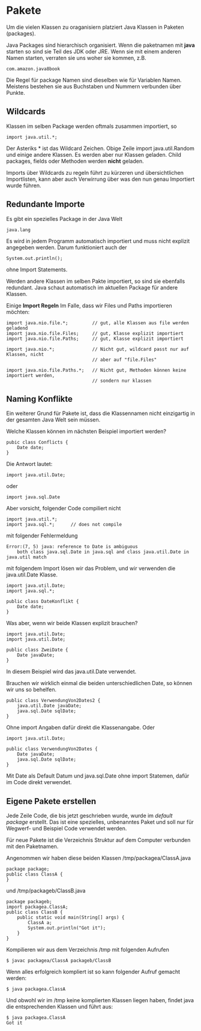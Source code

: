 # Pakete

Um die vielen Klassen zu oraganisiern platziert Java Klassen in Paketen (packages).

Java Packages sind hierarchisch organisiert. Wenn die paketnamen mit **java** starten 
so sind sie Teil des JDK oder JRE. Wenn sie mit einem anderen Namen starten, verraten sie
uns woher sie kommen, z.B.

    com.amazon.java8book
Die Regel für package Namen sind dieselben wie für Variablen Namen. 
Meistens bestehen sie aus Buchstaben und Nummern verbunden über Punkte.


## Wildcards
Klassen im selben Package werden oftmals zusammen importiert, so

    import java.util.*;
    
Der Asteriks * ist das Wildcard Zeichen.
Obige Zeile import java.util.Random und einige andere Klassen. Es werden aber nur
Klassen geladen. Child packages, fields oder Methoden werden **nicht** geladen.

Imports über Wildcards zu regeln führt zu kürzeren und übersichtlichen Importlisten,
kann aber auch Verwirrung über was den nun genau Importiert wurde führen.

## Redundante Importe
Es gibt ein spezielles Package in der Java Welt

    java.lang
    
Es wird in jedem Programm automatisch importiert und muss nicht explizit angegeben werden.
Darum funktioniert auch der

    System.out.println();
    
ohne Import Statements.

Werden andere Klassen im selben Pakte importiert, so sind sie ebenfalls redundant. 
Java schaut automatisch im aktuellen Package für andere Klassen.

Einige **Import Regeln**
Im Falle, dass wir Files und Paths importieren möchten: 

    import java.nio.file.*;         // gut, alle Klassen aus file werden geladend
    import java.nio.file.Files;     // gut, Klasse explizit importiert
    import java.nio.file.Paths;     // gut, Klasse explizit importiert
    
    import java.nio.*;              // Nicht gut, wildcard passt nur auf Klassen, nicht
                                    // aber auf "file.Files"
                                    
    import java.nio.file.Paths.*;   // Nicht gut, Methoden können keine importiert werden, 
                                    // sondern nur klassen 
    
## Naming Konflikte
Ein weiterer Grund für Pakete ist, dass die Klassennamen nicht einzigartig in 
der gesamten Java Welt sein müssen.

Welche Klassen können im nächsten Beispiel importiert werden?

    pubic class Conflicts {
        Date date;
    }    
    
Die Antwort lautet:
    
    import java.util.Date;
    
oder

    import java.sql.Date
    
    
Aber vorsicht, folgender Code compiliert nicht

    import java.util.*;
    import java.sql.*;      // does not compile
    
 mit folgender Fehlermeldung
 
    Error:(7, 5) java: reference to Date is ambiguous
        both class java.sql.Date in java.sql and class java.util.Date in java.util match
    
    
mit folgendem Import lösen wir das Problem, und wir verwenden die java.util.Date Klasse.

    import java.util.Date;
    import java.sql.*;
       
    public class DateKonflikt {
        Date date;
    }
    
Was aber, wenn wir beide Klassen explizit brauchen?

    import java.util.Date;
    import java.util.Date;
    
    public class ZweiDate {
        Date javaDate;
    }
    
In diesem Beispiel wird das java.util.Date verwendet.

Brauchen wir wirklich einmal die beiden unterschiedlichen Date, so können wir uns so behelfen.

    public class VerwendungVon2Dates2 {
        java.util.Date javaDate;
        java.sql.Date sqlDate;
    }
    
Ohne import Angaben dafür direkt die Klassenangabe. Oder

    import java.util.Date;
    
    public class VerwendungVon2Dates {
        Date javaDate;
        java.sql.Date sqlDate;
    }

Mit Date als Default Datum und java.sql.Date ohne import Statemen, dafür im Code direkt verwendet.

## Eigene Pakete erstellen
Jede Zeile Code, die bis jetzt geschrieben wurde, wurde im _default package_ erstellt.
Das ist eine spezielles, unbenanntes Paket und soll nur für Wegwerf- und Beispiel Code verwendet
werden.


Für neue Pakete ist die Verzeichnis Struktur auf dem Computer verbunden mit den Paketnamen.

Angenommen wir haben diese beiden Klassen
/tmp/packagea/ClassA.java

    package package;
    public class ClassA {
    }
    
und /tmp/packageb/ClassB.java

    package packageb;
    import packagea.ClassA;
    public class ClassB {
        public static void main(String[] args) {
            ClassA a;
            System.out.println("Got it");
        }
    }
            
            
Kompilieren wir aus dem Verzeichnis /tmp mit folgenden Aufrufen

    $ javac packagea/ClassA packageb/ClassB
    
Wenn alles erfolgreich kompliert ist so kann folgender Aufruf gemacht werden:

    $ java packagea.ClassA
    


Und obwohl wir im /tmp keine komplierten Klassen liegen haben, findet java die 
entsprechenden Klassen und führt aus:

    $ java packagea.ClassA
    Got it
    

